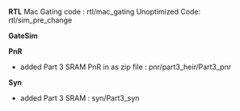 **RTL** 
Mac Gating code : rtl/mac_gating
Unoptimized Code: rtl/sim_pre_change


**GateSim**

**PnR**
- added Part 3 SRAM PnR in as zip file : pnr/part3_heir/Part3_pnr

**Syn**
- added Part 3 SRAM : syn/Part3_syn
